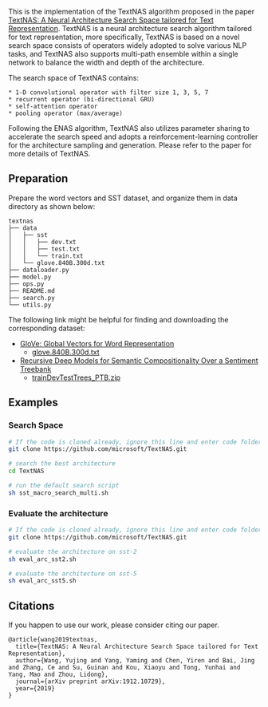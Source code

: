 This is the implementation of the TextNAS algorithm proposed in the paper [TextNAS: A Neural Architecture Search Space tailored for Text Representation](https://arxiv.org/pdf/1912.10729.pdf). TextNAS is a neural architecture search algorithm tailored for text representation, more specifically, TextNAS is based on a novel search space consists of operators widely adopted to solve various NLP tasks, and TextNAS also supports multi-path ensemble within a single network to balance the width and depth of the architecture. 

The search space of TextNAS contains: 

    * 1-D convolutional operator with filter size 1, 3, 5, 7 
    * recurrent operator (bi-directional GRU) 
    * self-attention operator
    * pooling operator (max/average)

Following the ENAS algorithm, TextNAS also utilizes parameter sharing to accelerate the search speed and adopts a reinforcement-learning controller for the architecture sampling and generation. Please refer to the paper for more details of TextNAS.

## Preparation

Prepare the word vectors and SST dataset, and organize them in data directory as shown below:

```
textnas
├── data
│   ├── sst
│   │   ├── dev.txt
│   │   ├── test.txt
│   │   └── train.txt
│   └── glove.840B.300d.txt
├── dataloader.py
├── model.py
├── ops.py
├── README.md
├── search.py
└── utils.py
```

The following link might be helpful for finding and downloading the corresponding dataset:

* [GloVe: Global Vectors for Word Representation](https://nlp.stanford.edu/projects/glove/)
  * [glove.840B.300d.txt](http://nlp.stanford.edu/data/glove.840B.300d.zip)
* [Recursive Deep Models for Semantic Compositionality Over a Sentiment Treebank](https://nlp.stanford.edu/sentiment/)
  * [trainDevTestTrees_PTB.zip](https://nlp.stanford.edu/sentiment/trainDevTestTrees_PTB.zip)

## Examples

### Search Space

```bash
# If the code is cloned already, ignore this line and enter code folder.
git clone https://github.com/microsoft/TextNAS.git

# search the best architecture
cd TextNAS

# run the default search script
sh sst_macro_search_multi.sh
```
### Evaluate the architecture

```bash
# If the code is cloned already, ignore this line and enter code folder.
git clone https://github.com/microsoft/TextNAS.git

# evaluate the architecture on sst-2
sh eval_arc_sst2.sh

# evaluate the architecture on sst-5
sh eval_arc_sst5.sh
```

## Citations

If you happen to use our work, please consider citing our paper.
```
@article{wang2019textnas,
  title={TextNAS: A Neural Architecture Search Space tailored for Text Representation},
  author={Wang, Yujing and Yang, Yaming and Chen, Yiren and Bai, Jing and Zhang, Ce and Su, Guinan and Kou, Xiaoyu and Tong, Yunhai and Yang, Mao and Zhou, Lidong},
  journal={arXiv preprint arXiv:1912.10729},
  year={2019}
}
```
